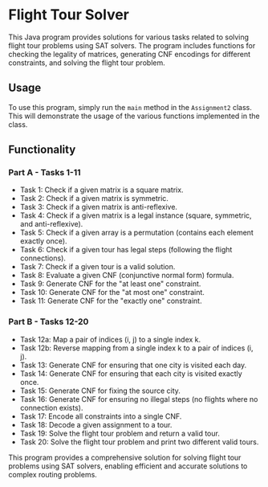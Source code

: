 # Flight Tour Solver

This Java program provides solutions for various tasks related to solving flight tour problems using SAT solvers. The program includes functions for checking the legality of matrices, generating CNF encodings for different constraints, and solving the flight tour problem.

## Usage

To use this program, simply run the `main` method in the `Assignment2` class. This will demonstrate the usage of the various functions implemented in the class.

## Functionality

### Part A - Tasks 1-11

- Task 1: Check if a given matrix is a square matrix.
- Task 2: Check if a given matrix is symmetric.
- Task 3: Check if a given matrix is anti-reflexive.
- Task 4: Check if a given matrix is a legal instance (square, symmetric, and anti-reflexive).
- Task 5: Check if a given array is a permutation (contains each element exactly once).
- Task 6: Check if a given tour has legal steps (following the flight connections).
- Task 7: Check if a given tour is a valid solution.
- Task 8: Evaluate a given CNF (conjunctive normal form) formula.
- Task 9: Generate CNF for the "at least one" constraint.
- Task 10: Generate CNF for the "at most one" constraint.
- Task 11: Generate CNF for the "exactly one" constraint.

### Part B - Tasks 12-20

- Task 12a: Map a pair of indices (i, j) to a single index k.
- Task 12b: Reverse mapping from a single index k to a pair of indices (i, j).
- Task 13: Generate CNF for ensuring that one city is visited each day.
- Task 14: Generate CNF for ensuring that each city is visited exactly once.
- Task 15: Generate CNF for fixing the source city.
- Task 16: Generate CNF for ensuring no illegal steps (no flights where no connection exists).
- Task 17: Encode all constraints into a single CNF.
- Task 18: Decode a given assignment to a tour.
- Task 19: Solve the flight tour problem and return a valid tour.
- Task 20: Solve the flight tour problem and print two different valid tours.

This program provides a comprehensive solution for solving flight tour problems using SAT solvers, enabling efficient and accurate solutions to complex routing problems.
